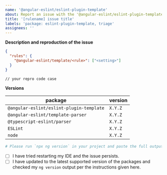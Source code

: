 ```yaml
---
name: '@angular-eslint/eslint-plugin-template'
about: Report an issue with the '@angular-eslint/eslint-plugin-template' package
title: '[rulename] issue title'
labels: 'package: eslint-plugin-template, triage'
assignees: ''
---
```


<!--
If you have a problem with a specific rule, please begin your issue title with [rulename] to make it easier to search for.
I.e. "[banana-in-box] False positive when fooing the bar"

Please don't ignore this template.

If you ignore it, we're just going to respond asking you to fill it out, which wastes everyone's time.
The more relevant information you can include, the faster we can find the issue and fix it without asking you for more info.
-->

<!--
Are you opening an issue because the rule you're trying to use is not found?
🚨 STOP 🚨 𝗦𝗧𝗢𝗣 🚨 𝑺𝑻𝑶𝑷 🚨
1) Check the releases log: https://github.com/angular-eslint/angular-eslint/releases
    -  If the rule isn't listed there, then chances are it hasn't been released to the main npm tag yet.
2) Try installing the `canary` tag: `npm i @angular-eslint/eslint-plugin-template@canary`.
    - The canary tag is built for every commit to master, so it contains the bleeding edge build.
3) If ESLint still can't find the rule, then consider reporting an issue.
-->

**Description and reproduction of the issue**

<!--
Please consider creating an isolated reproduction repo to make it easy for the volunteer maintainers debug your issue.
-->

```JSON
{
  "rules": {
    "@angular-eslint/template/<rule>": ["<setting>"]
  }
}
```

```HTML
// your repro code case
```

**Versions**

| package                                   | version |
| ----------------------------------        | ------- |
| `@angular-eslint/eslint-plugin-template`  | `X.Y.Z` |
| `@angular-eslint/template-parser`         | `X.Y.Z` |
| `@typescript-eslint/parser`               | `X.Y.Z` |
| `ESLint`                                  | `X.Y.Z` |
| `node`                                    | `X.Y.Z` |

```sh
# Please run `npx ng version` in your project and paste the full output here:


```

<!--
^ **Before submitting the issue** please check that output from `ng version` carefully.

Is there any inconsistency between your major version numbers? E.g. if you see `@angular-devkit/core` at version `7.x.x` but your `@angular/cli` is a version `11.x.x` it makes sense that you would be experiencing issues.

It's not clear how workspaces can end up in this state, but fixing it is just a case of installing the correct versions that are intended to work together and verifying the `ng version` output once again.
-->

- [ ] I have tried restarting my IDE and the issue persists.
- [ ] I have updated to the latest supported version of the packages and checked my `ng version` output per the instructions given here.
